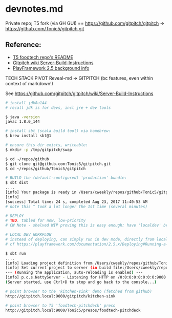 # devnotes.md

Private repo; T5 fork (via GH GUI) == https://github.com/gitpitch/gitpitch -> https://github.com/Tonic5/gitpitch.git

## Reference:
* [T5 foodtech repo's README](https://github.com/Tonic5/foodtech/README.md)
* [Gitpitch wiki Server-Build-Instructions](https://github.com/gitpitch/gitpitch/wiki/Server-Build-Instructions)
* [PlayFramework 2.5 background info](https://playframework.com/documentation/2.5.x/Anatomy)

TECH STACK PIVOT Reveal-md -> GITPITCH
(bc features, even within context of markdown!)

See https://github.com/gitpitch/gitpitch/wiki/Server-Build-Instructions

```sh
# install jdk8u144
# recall jdk is for devs, incl jre + dev tools

$ java -version
javac 1.8.0_144

# install sbt (scala build tool) via homebrew:
$ brew install sbt@1

# ensure this dir exists, writeable:
$ mkdir -p /tmp/gitpitch/swap

$ cd ~/repos/github
$ git clone git@github.com:Tonic5/gitpitch.git
$ cd ~/repos/github/Tonic5/gitpitch

```

```sh
# BUILD the (default-configured) 'production' bundle:
$ sbt dist
....
[info] Your package is ready in /Users/cweekly/repos/github/Tonic5/gitpitch/target/universal/server-1.1.zip
[info]
[success] Total time: 24 s, completed Aug 23, 2017 11:40:53 AM
# note this ^ took a lot longer the 1st time (several minutes)
```

```sh
# DEPLOY
# TBD. tabled for now, low-priority
# CW Note - shelved WIP proving this is easy enough; have 'localdev' branch of parent gitpitch.git repo, w/ custom conf WIP
```

```sh
# LOCAL DEV WORKFLOW
# instead of deploying, can simply run in dev mode, directly from local source
# cf https://playframework.com/documentation/2.5.x/Deploying#Running-a-production-server-in-place

$ sbt run
....
[info] Loading project definition from /Users/cweekly/repos/github/Tonic5/gitpitch/project
[info] Set current project to server (in build file:/Users/cweekly/repos/github/Tonic5/gitpitch/)
--- (Running the application, auto-reloading is enabled) ---
[info] p.c.s.NettyServer - Listening for HTTP on /0:0:0:0:0:0:0:0:9000
(Server started, use Ctrl+D to stop and go back to the console...)

# point browser to the 'kitchen-sink' demo (fetched from github)
http://gitpitch.local:9000/gitpitch/kitchen-sink

# point browser to T5 'foodtech-pitchdeck' preso
http://gitpitch.local:9000/Tonic5/presos/foodtech-pitchdeck

```